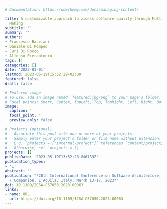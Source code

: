 ```yaml
---
# Documentation: https://wowchemy.com/docs/managing-content/

title: A customizable approach to assess software quality through Multi-Criteria Decision
  Making
subtitle: ''
summary: ''
authors:
- Francesco Basciani
- Daniele Di Pompeo
- Juri Di Rocco
- Alfonso Pierantonio
tags: []
categories: []
date: '2023-01-01'
lastmod: 2023-05-19T15:52:29+02:00
featured: false
draft: false

# Featured image
# To use, add an image named `featured.jpg/png` to your page's folder.
# Focal points: Smart, Center, TopLeft, Top, TopRight, Left, Right, BottomLeft, Bottom, BottomRight.
image:
  caption: ''
  focal_point: ''
  preview_only: false

# Projects (optional).
#   Associate this post with one or more of your projects.
#   Simply enter your project's folder or file name without extension.
#   E.g. `projects = ["internal-project"]` references `content/project/deep-learning/index.md`.
#   Otherwise, set `projects = []`.
projects: []
publishDate: '2023-05-19T13:52:28.866789Z'
publication_types:
- '1'
abstract: ''
publication: "*20th International Conference on Software Architecture, ICSA 2023 -\
  \ Companion, L'Aquila, Italy, March 13-17, 2023*"
doi: 10.1109/ICSA-C57050.2023.00063
links:
- name: URL
  url: https://doi.org/10.1109/ICSA-C57050.2023.00063
---
```

